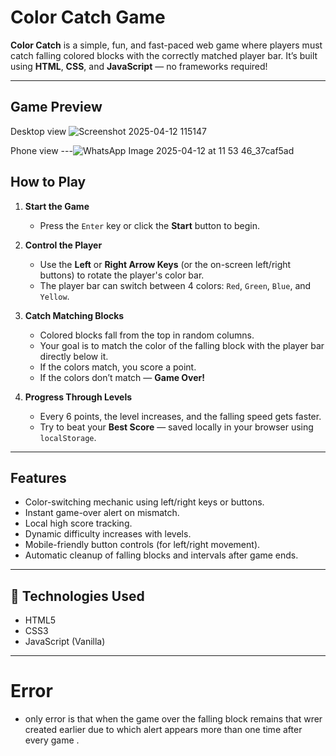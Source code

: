#  Color Catch Game

**Color Catch** is a simple, fun, and fast-paced web game where players must catch falling colored blocks with the correctly matched player bar. It’s built using **HTML**, **CSS**, and **JavaScript** — no frameworks required!

---

##  Game Preview

Desktop view
   ![Screenshot 2025-04-12 115147](https://github.com/user-attachments/assets/9fcc28f8-8a54-481a-97ef-fdb17b8b0276)


  Phone view
---![WhatsApp Image 2025-04-12 at 11 53 46_37caf5ad](https://github.com/user-attachments/assets/4d9296c9-c596-4f7f-a166-17941bfb5419)


##  How to Play

1. **Start the Game**  
   - Press the `Enter` key or click the **Start** button to begin.

2. **Control the Player**  
   - Use the **Left** or **Right Arrow Keys** (or the on-screen left/right buttons) to rotate the player's color bar.
   - The player bar can switch between 4 colors: `Red`, `Green`, `Blue`, and `Yellow`.

3. **Catch Matching Blocks**  
   - Colored blocks fall from the top in random columns.
   - Your goal is to match the color of the falling block with the player bar directly below it.
   - If the colors match, you score a point.
   - If the colors don’t match — **Game Over!**

4. **Progress Through Levels**  
   - Every 6 points, the level increases, and the falling speed gets faster.
   - Try to beat your **Best Score** — saved locally in your browser using `localStorage`.

---

##  Features

-  Color-switching mechanic using left/right keys or buttons.
-  Instant game-over alert on mismatch.
-  Local high score tracking.
-  Dynamic difficulty increases with levels.
-  Mobile-friendly button controls (for left/right movement).
-  Automatic cleanup of falling blocks and intervals after game ends.
  
---

## 🔧 Technologies Used

- HTML5
- CSS3
- JavaScript (Vanilla)

---
# Error
- only error is that when the game over the falling block remains that wrer created earlier due to which alert appears more than one time after every game .  

